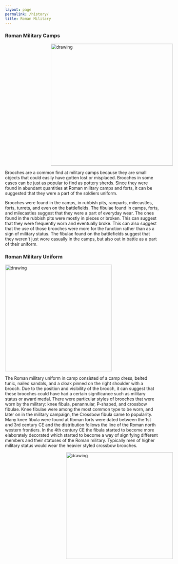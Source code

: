 ```yaml
---
layout: page
permalink: /history/
title: Roman Military
---
```


### Roman Military Camps
<p><img src="https://www.castlesandmanorhouses.com/pics/bremetenacum.jpg" alt="drawing" width="400" style= "margin-left: 150px"/></p>

Brooches are a common find at military camps because they are small objects that could easily have gotten lost or misplaced. Brooches in some cases can be just as popular to find as pottery sherds. Since they were found in abundant quantities at Roman military camps and forts, it can be suggested that they were a part of the soldiers uniform.

Brooches were found in the camps, in rubbish pits, ramparts, milecastles, forts, turrets, and even on the battlefields. The fibulae found in camps, forts, and milecastles suggest that they were a part of everyday wear. The ones found in the rubbish pits were mostly in pieces or broken. This can suggest that they were frequently worn and eventually broke. This can also suggest that the use of those brooches were more for the function rather than as a sign of military status. The fibulae found on the battlefields suggest that they weren't just wore casually in the camps, but also out in battle as a part of their uniform.

### Roman Military Uniform
<p><img src="https://upload.wikimedia.org/wikipedia/commons/c/c9/Ancient_Times%2C_Roman._-_017_-_Costumes_of_All_Nations_%281882%29.JPG" alt="drawing" width="350"/></p>

The Roman military uniform in camp consisted of a camp dress, belted tunic, nailed sandals, and a cloak pinned on the right shoulder with a brooch. Due to the position and visibility of the brooch, it can suggest that these brooches could have had a certain significance such as military status or award medal. There were particular styles of brooches that were worn by the military: knee fibula, penannular, P-shaped, and crossbow fibulae. Knee fibulae were among the most common type to be worn, and later on in the military campaign, the Crossbow fibula came to popularity. Many knee fibula were found at Roman forts were dated between the 1st and 3rd century CE and the distribution follows the line of the Roman north western frontiers. In the 4th century CE the fibula started to become more elaborately decorated which started to become a way of signifying different members and their statuses of the Roman
military. Typically men of higher military status would wear the heavier styled crossbow brooches.

<p><img src="https://i.pinimg.com/originals/a1/87/5f/a1875faa9d3d44011a91cdecd3ef1e50.jpg" alt="drawing" width="350" style= "margin-left: 200px"/></p>
